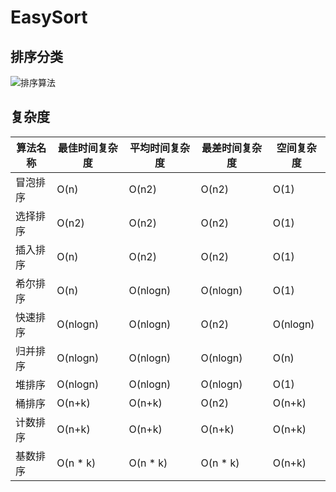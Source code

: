 # EasySort

## 排序分类
![排序算法](https://uploadfiles.nowcoder.com/images/20200621/7016920_1592754148440_6F4AA353B9A2A000C18223F49222475A "图片标题")

## 复杂度

| 算法名称 | 最佳时间复杂度 | 平均时间复杂度 | 最差时间复杂度 | 空间复杂度 |
| ------- | ----------- | ------------ | ------------ |------------ |
| 冒泡排序 |     O(n)    |     O(n2)    |    O(n2)     |    O(1)     |
| 选择排序 |     O(n2)   |     O(n2)    |    O(n2)     |    O(1)     |
| 插入排序 |     O(n)    |     O(n2)    |    O(n2)     |    O(1)     |
| 希尔排序 |  O(n)   |   O(nlogn)   |   O(nlogn)   |   O(1)   |
| 快速排序 |  O(nlogn)   |   O(nlogn)   |    O(n2)     |   O(nlogn)|
| 归并排序 |  O(nlogn)    |   O(nlogn)   |   O(nlogn)   |   O(n)   |
|  堆排序  |  O(nlogn)   |   O(nlogn)   |   O(nlogn)   |    O(1)   |
|  桶排序  |   O(n+k)      |   O(n+k)    |   O(n2)     |   O(n+k)     |
| 计数排序 |   O(n+k)    |  O(n+k)     |   O(n+k)     |   O(n+k)     |
| 基数排序 |  O(n * k)   |  O(n * k)   |   O(n * k)   |   O(n+k)     |
